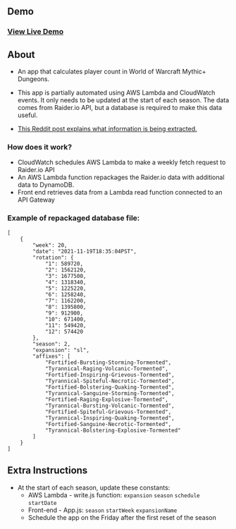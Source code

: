## Demo

### [View Live Demo](https://mythicplus.vercel.app/)

## About

- An app that calculates player count in World of Warcraft Mythic+ Dungeons.

- This app is partially automated using AWS Lambda and CloudWatch events. It only needs to be updated at the start of each season. The data comes from Raider.io API, but a database is required to make this data useful.

- [This Reddit post explains what information is being extracted.](https://www.reddit.com/r/wow/comments/o5nocw/comment/h2ov91n/?utm_source=share&utm_medium=web2x&context=3)

### How does it work?

- CloudWatch schedules AWS Lambda to make a weekly fetch request to Raider.io API
- An AWS Lambda function repackages the Raider.io data with additional data to DynamoDB.
- Front end retrieves data from a Lambda read function connected to an API Gateway

### Example of repackaged database file:

```
[
    {
        "week": 20,
        "date": "2021-11-19T18:35:04PST",
        "rotation": {
            "1": 589720,
            "2": 1562120,
            "3": 1677500,
            "4": 1318340,
            "5": 1225220,
            "6": 1258240,
            "7": 1162200,
            "8": 1395800,
            "9": 912900,
            "10": 671400,
            "11": 549420,
            "12": 574420
        },
        "season": 2,
        "expansion": "sl",
        "affixes": [
            "Fortified-Bursting-Storming-Tormented",
            "Tyrannical-Raging-Volcanic-Tormented",
            "Fortified-Inspiring-Grievous-Tormented",
            "Tyrannical-Spiteful-Necrotic-Tormented",
            "Fortified-Bolstering-Quaking-Tormented",
            "Tyrannical-Sanguine-Storming-Tormented",
            "Fortified-Raging-Explosive-Tormented",
            "Tyrannical-Bursting-Volcanic-Tormented",
            "Fortified-Spiteful-Grievous-Tormented",
            "Tyrannical-Inspiring-Quaking-Tormented",
            "Fortified-Sanguine-Necrotic-Tormented",
            "Tyrannical-Bolstering-Explosive-Tormented"
        ]
    }
]
```

## Extra Instructions

- At the start of each season, update these constants:
  - AWS Lambda - write.js function: `expansion` `season` `schedule` `startDate`
  - Front-end - App.js: `season` `startWeek` `expansionName`
  - Schedule the app on the Friday after the first reset of the season
